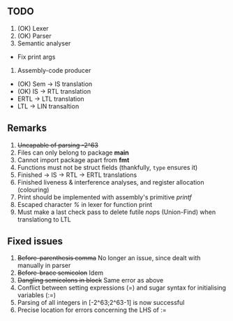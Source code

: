 TODO
----
1. (OK) Lexer
1. (OK) Parser
1. Semantic analyser
  * Fix print args
1. Assembly-code producer
  * (OK) Sem -> IS translation
  * (OK) IS -> RTL translation
  * ERTL -> LTL translation
  * LTL -> LIN transaltion

Remarks
-------
1. ~~Uncapable of parsing -2^63~~
1. Files can only belong to package __main__
1. Cannot import package apart from __fmt__
1. Functions must not be struct fields (thankfully, `type` ensures it)
1. Finished -> IS -> RTL -> ERTL translations
1. Finished liveness & interference analyses, and register allocation (colouring)
1. Print should be implemented with assembly's primitive *printf*
1. Escaped character *%* in lexer for function print 
1. Must make a last check pass to delete futile *nop*s (Union-Find) when translationg to LTL

Fixed issues
------------
1. ~~Before-parenthesis comma~~ No longer an issue, since dealt with manually in parser
1. ~~Before-brace semicolon~~ Idem
1. ~~Dangling semicolons in block~~ Same error as above
1. Conflict between setting expressions (=) and sugar syntax for initialising variables (:=)
1. Parsing of all integers in [-2^63;2^63-1] is now successful
1. Precise location for errors concerning the LHS of :=

